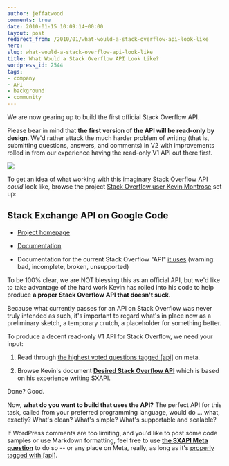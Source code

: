 ```yaml
---
author: jeffatwood
comments: true
date: 2010-01-15 10:09:14+00:00
layout: post
redirect_from: /2010/01/what-would-a-stack-overflow-api-look-like
hero: 
slug: what-would-a-stack-overflow-api-look-like
title: What Would a Stack Overflow API Look Like?
wordpress_id: 2544
tags:
- company
- API
- background
- community
---
```



We are now gearing up to build the first official Stack Overflow API.



Please bear in mind that **the first version of the API will be read-only by design**. We'd rather attack the much harder problem of writing (that is, submitting questions, answers, and comments) in V2 with improvements rolled in from our experience having the read-only V1 API out there first.



[![](http://blog.stackoverflow.com/wp-content/uploads/which-api-did-they-use.png)](http://geekandpoke.typepad.com/geekandpoke/2008/05/the-new-social.html)



To get an idea of what working with this imaginary Stack Overflow API _could_ look like, browse the project [Stack Overflow user Kevin Montrose](http://stackoverflow.com/users/80572/kevin-montrose) set up:





## Stack Exchange API on Google Code









  * [Project homepage](http://code.google.com/p/stackexchange-api/)

  * [Documentation](http://stackexchange-api.googlecode.com/svn/trunk/docs/index.htm)

  * Documentation for the current Stack Overflow "API" [it uses](http://code.google.com/p/stackexchange-api/wiki/CurrentAPI) (warning: bad, incomplete, broken, unsupported)




To be 100% clear, we are NOT blessing this as an official API, but we'd like to take advantage of the hard work Kevin has rolled into his code to help produce **a proper Stack Overflow API that doesn't suck**. 



Because what currently passes for an API on Stack Overflow was never truly intended as such, it's important to regard what's in place now as a preliminary sketch, a temporary crutch, a placeholder for something better. 



To produce a decent read-only V1 API for Stack Overflow, we need your input:




  1. Read through [the highest voted questions tagged [api]](http://meta.stackoverflow.com/questions/tagged?tagnames=api&sort=votes) on meta.

  2. Browse Kevin's document **[Desired Stack Overflow API](http://code.google.com/p/stackexchange-api/wiki/DesiredSOApi)** which is based on his experience writing SXAPI.




Done? Good.



Now, **what do you want to build that uses the API?** The perfect API for this task, called from your preferred programming language, would do ... what, exactly? What's clean? What's simple? What's supportable and scalable?



If WordPress comments are too limiting, and you'd like to post some code samples or use Markdown formatting, feel free to use **[the SXAPI Meta question](http://meta.stackoverflow.com/questions/33397/sxapi-a-net-api-for-so-f-u-meta-updated-to-version-4-0)** to do so -- or any place on Meta, really, as long as it's [properly tagged with [api]](http://meta.stackoverflow.com/questions/tagged/api).

